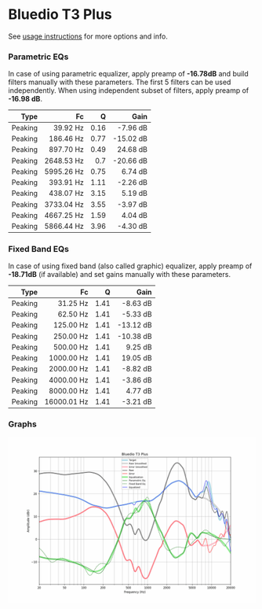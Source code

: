 # Bluedio T3 Plus
See [usage instructions](https://github.com/jaakkopasanen/AutoEq#usage) for more options and info.

### Parametric EQs
In case of using parametric equalizer, apply preamp of **-16.78dB** and build filters manually
with these parameters. The first 5 filters can be used independently.
When using independent subset of filters, apply preamp of **-16.98 dB**.

| Type    | Fc         |    Q | Gain      |
|--------:|-----------:|-----:|----------:|
| Peaking | 39.92 Hz   | 0.16 | -7.96 dB  |
| Peaking | 186.46 Hz  | 0.77 | -15.02 dB |
| Peaking | 897.70 Hz  | 0.49 | 24.68 dB  |
| Peaking | 2648.53 Hz | 0.7  | -20.66 dB |
| Peaking | 5995.26 Hz | 0.75 | 6.74 dB   |
| Peaking | 393.91 Hz  | 1.11 | -2.26 dB  |
| Peaking | 438.07 Hz  | 3.15 | 5.19 dB   |
| Peaking | 3733.04 Hz | 3.55 | -3.97 dB  |
| Peaking | 4667.25 Hz | 1.59 | 4.04 dB   |
| Peaking | 5866.44 Hz | 3.96 | -4.30 dB  |

### Fixed Band EQs
In case of using fixed band (also called graphic) equalizer, apply preamp of **-18.71dB**
(if available) and set gains manually with these parameters.

| Type    | Fc          |    Q | Gain      |
|--------:|------------:|-----:|----------:|
| Peaking | 31.25 Hz    | 1.41 | -8.63 dB  |
| Peaking | 62.50 Hz    | 1.41 | -5.33 dB  |
| Peaking | 125.00 Hz   | 1.41 | -13.12 dB |
| Peaking | 250.00 Hz   | 1.41 | -10.38 dB |
| Peaking | 500.00 Hz   | 1.41 | 9.25 dB   |
| Peaking | 1000.00 Hz  | 1.41 | 19.05 dB  |
| Peaking | 2000.00 Hz  | 1.41 | -8.82 dB  |
| Peaking | 4000.00 Hz  | 1.41 | -3.86 dB  |
| Peaking | 8000.00 Hz  | 1.41 | 4.77 dB   |
| Peaking | 16000.01 Hz | 1.41 | -3.21 dB  |

### Graphs
![](./Bluedio%20T3%20Plus.png)